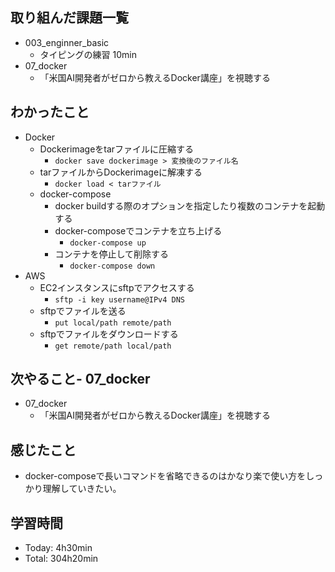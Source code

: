 ## 取り組んだ課題一覧
- 003_enginner_basic
  - タイピングの練習 10min
- 07_docker
  - 「米国AI開発者がゼロから教えるDocker講座」を視聴する
## わかったこと
- Docker
  - Dockerimageをtarファイルに圧縮する
    - `docker save dockerimage > 変換後のファイル名`
  - tarファイルからDockerimageに解凍する
    - `docker load < tarファイル`
  - docker-compose
    - docker buildする際のオプションを指定したり複数のコンテナを起動する
    - docker-composeでコンテナを立ち上げる
      - `docker-compose up`
    - コンテナを停止して削除する
      - `docker-compose down`
- AWS
  - EC2インスタンスにsftpでアクセスする
    - `sftp -i key username@IPv4 DNS`
  - sftpでファイルを送る
    - `put local/path remote/path`
  - sftpでファイルをダウンロードする
    - `get remote/path local/path`
## 次やること- 07_docker
- 07_docker
  - 「米国AI開発者がゼロから教えるDocker講座」を視聴する
## 感じたこと
- docker-composeで長いコマンドを省略できるのはかなり楽で使い方をしっかり理解していきたい。
## 学習時間
- Today: 4h30min
- Total: 304h20min